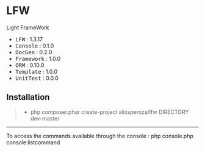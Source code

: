 # LFW
Light FrameWork

 - <kbd>LFW</kbd> : 1.3.17
 - <kbd>Console</kbd> : 0.1.0
 - <kbd>DocGen</kbd> : 0.2.0
 - <kbd>Framework</kbd> : 1.0.0
 - <kbd>ORM</kbd> : 0.10.0
 - <kbd>Template</kbd> : 1.0.0
 - <kbd>UnitTest</kbd> : 0.0.0

Installation
----------

> - php composer.phar create-project alixsperoza/lfw DIRECTORY dev-master

----------

To access the commands available through the console : php console.php console:listcommand